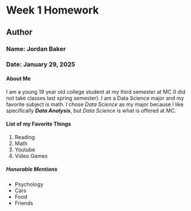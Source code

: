 # Week 1 Homework

## Author
### Name: Jordan Baker
### Date: January 29, 2025

#### About Me
I am a young 19 year old college student at my third semester at MC (I did not take classes last spring semester). I am a Data Science major and my favorite subject is math. I chose _Data Science_ as my major because I like specifically _**Data Analysis**_, but _Data Science_ is what is offered at MC.

#### List of my Favorite Things
1. Reading
2. Math
3. Youtube
4. Video Games
##### Honorable Mentions
- Psychology
- Cars
- Food
- Friends
